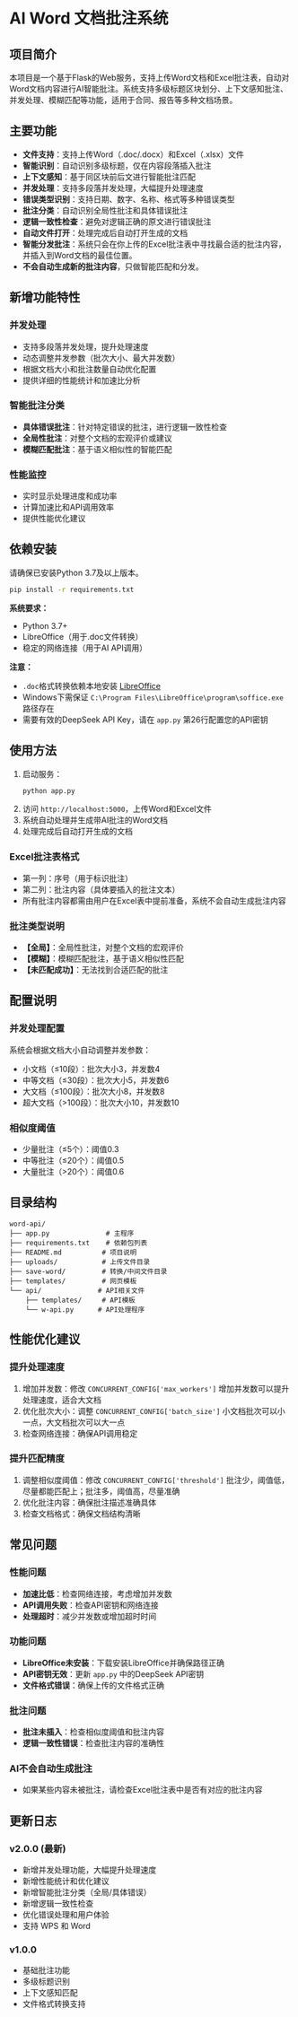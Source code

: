 # AI Word 文档批注系统

## 项目简介
本项目是一个基于Flask的Web服务，支持上传Word文档和Excel批注表，自动对Word文档内容进行AI智能批注。系统支持多级标题区块划分、上下文感知批注、并发处理、模糊匹配等功能，适用于合同、报告等多种文档场景。

## 主要功能
- **文件支持**：支持上传Word（.doc/.docx）和Excel（.xlsx）文件
- **智能识别**：自动识别多级标题，仅在内容段落插入批注
- **上下文感知**：基于同区块前后文进行智能批注匹配
- **并发处理**：支持多段落并发处理，大幅提升处理速度
- **错误类型识别**：支持日期、数字、名称、格式等多种错误类型
- **批注分类**：自动识别全局性批注和具体错误批注
- **逻辑一致性检查**：避免对逻辑正确的原文进行错误批注
- **自动文件打开**：处理完成后自动打开生成的文档
- **智能分发批注**：系统只会在你上传的Excel批注表中寻找最合适的批注内容，并插入到Word文档的最佳位置。
- **不会自动生成新的批注内容**，只做智能匹配和分发。

## 新增功能特性

### 并发处理
- 支持多段落并发处理，提升处理速度
- 动态调整并发参数（批次大小、最大并发数）
- 根据文档大小和批注数量自动优化配置
- 提供详细的性能统计和加速比分析

### 智能批注分类
- **具体错误批注**：针对特定错误的批注，进行逻辑一致性检查
- **全局性批注**：对整个文档的宏观评价或建议
- **模糊匹配批注**：基于语义相似性的智能匹配

### 性能监控
- 实时显示处理进度和成功率
- 计算加速比和API调用效率
- 提供性能优化建议

## 依赖安装
请确保已安装Python 3.7及以上版本。

```bash
pip install -r requirements.txt
```

**系统要求：**
- Python 3.7+
- LibreOffice（用于.doc文件转换）
- 稳定的网络连接（用于AI API调用）

**注意：**
- `.doc`格式转换依赖本地安装 [LibreOffice](https://www.libreoffice.org/)
- Windows下需保证 `C:\Program Files\LibreOffice\program\soffice.exe` 路径存在
- 需要有效的DeepSeek API Key，请在 `app.py` 第26行配置您的API密钥

## 使用方法
1. 启动服务：
   ```bash
   python app.py
   ```
2. 访问 `http://localhost:5000`，上传Word和Excel文件
3. 系统自动处理并生成带AI批注的Word文档
4. 处理完成后自动打开生成的文档

### Excel批注表格式
- 第一列：序号（用于标识批注）
- 第二列：批注内容（具体要插入的批注文本）
- 所有批注内容都需由用户在Excel表中提前准备，系统不会自动生成批注内容

### 批注类型说明
- **【全局】**：全局性批注，对整个文档的宏观评价
- **【模糊】**：模糊匹配批注，基于语义相似性匹配
- **【未匹配成功】**：无法找到合适匹配的批注

## 配置说明

### 并发处理配置
系统会根据文档大小自动调整并发参数：
- 小文档（≤10段）：批次大小3，并发数4
- 中等文档（≤30段）：批次大小5，并发数6
- 大文档（≤100段）：批次大小8，并发数8
- 超大文档（>100段）：批次大小10，并发数10

### 相似度阈值
- 少量批注（≤5个）：阈值0.3
- 中等批注（≤20个）：阈值0.5
- 大量批注（>20个）：阈值0.6

## 目录结构
```
word-api/
├── app.py              # 主程序
├── requirements.txt    # 依赖包列表
├── README.md          # 项目说明
├── uploads/           # 上传文件目录
├── save-word/         # 转换/中间文件目录
├── templates/         # 网页模板
└── api/              # API相关文件
    ├── templates/     # API模板
    └── w-api.py      # API处理程序
```

## 性能优化建议

### 提升处理速度
1. 增加并发数：修改 `CONCURRENT_CONFIG['max_workers']` 增加并发数可以提升处理速度，适合大文档
2. 优化批次大小：调整 `CONCURRENT_CONFIG['batch_size']` 小文档批次可以小一点，大文档批次可以大一点
3. 检查网络连接：确保API调用稳定

### 提升匹配精度
1. 调整相似度阈值：修改 `CONCURRENT_CONFIG['threshold']` 批注少，阈值低，尽量都能匹配上；批注多，阈值高，尽量准确
2. 优化批注内容：确保批注描述准确具体
3. 检查文档格式：确保文档结构清晰

## 常见问题

### 性能问题
- **加速比低**：检查网络连接，考虑增加并发数
- **API调用失败**：检查API密钥和网络连接
- **处理超时**：减少并发数或增加超时时间

### 功能问题
- **LibreOffice未安装**：下载安装LibreOffice并确保路径正确
- **API密钥无效**：更新 `app.py` 中的DeepSeek API密钥
- **文件格式错误**：确保上传的文件格式正确

### 批注问题
- **批注未插入**：检查相似度阈值和批注内容
- **逻辑一致性错误**：检查批注内容的准确性

### AI不会自动生成批注
- 如果某些内容未被批注，请检查Excel批注表中是否有对应的批注内容

## 更新日志

### v2.0.0 (最新)
- 新增并发处理功能，大幅提升处理速度
- 新增性能统计和优化建议
- 新增智能批注分类（全局/具体错误）
- 新增逻辑一致性检查
- 优化错误处理和用户体验
- 支持 WPS 和 Word 

### v1.0.0
- 基础批注功能
- 多级标题识别
- 上下文感知匹配
- 文件格式转换支持
